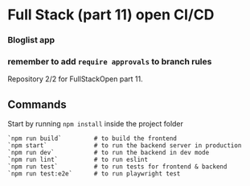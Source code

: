 # Full Stack (part 11) open CI/CD
### Bloglist app
### remember to add `require approvals` to branch rules


Repository 2/2 for FullStackOpen part 11.

## Commands

Start by running `npm install` inside the project folder
```
`npm run build`			# to build the frontend
`npm start` 			# to run the backend server in production
`npm run dev`			# to run the backend in dev mode
`npm run lint` 			# to run eslint
`npm run test` 			# to run tests for frontend & backend
`npm run test:e2e`		# to run playwright test
```
